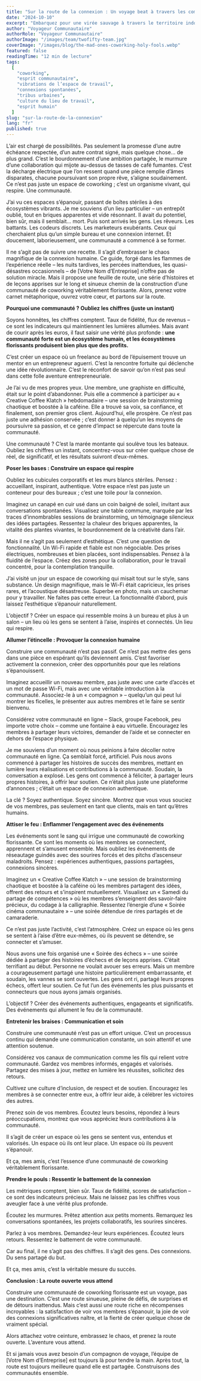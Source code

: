 ```yaml
---
title: "Sur la route de la connexion : Un voyage beat à travers les communautés de coworking"
date: "2024-10-10"
excerpt: "Embarquez pour une virée sauvage à travers le territoire indompté des espaces de coworking, où les âmes se rencontrent et où la magie opère dans l’énergie brute de la construction communautaire."
author: "Voyageur Communautaire"
authorRole: "Voyageur Communautaire"
authorImage: "/images/team/twofifty-team.jpg"
coverImage: "/images/blog/the-mad-ones-coworking-holy-fools.webp"
featured: false
readingTime: "12 min de lecture"
tags:
  [
    "coworking",
    "esprit communautaire",
    "vibrations de l’espace de travail",
    "connexions spontanées",
    "tribus urbaines",
    "culture du lieu de travail",
    "esprit humain"
  ]
slug: "sur-la-route-de-la-connexion"
lang: "fr"
published: true
---
```


L’air est chargé de possibilités. Pas seulement la promesse d’une autre échéance respectée, d’un autre contrat signé, mais quelque chose… de plus grand. C’est le bourdonnement d’une ambition partagée, le murmure d’une collaboration qui mijote au-dessus de tasses de café fumantes. C’est la décharge électrique que l’on ressent quand une pièce remplie d’âmes disparates, chacune poursuivant son propre rêve, s’aligne soudainement. Ce n’est pas juste un espace de coworking ; c’est un organisme vivant, qui respire. Une communauté.

J’ai vu ces espaces s’épanouir, passant de boîtes stériles à des écosystèmes vibrants. Je me souviens d’un lieu particulier – un entrepôt oublié, tout en briques apparentes et vide résonnant. Il avait du potentiel, bien sûr, mais il semblait… mort. Puis sont arrivés les gens. Les rêveurs. Les battants. Les codeurs discrets. Les marketeurs exubérants. Ceux qui cherchaient plus qu’un simple bureau et une connexion internet. Et doucement, laborieusement, une communauté a commencé à se former.

Il ne s’agit pas de suivre une recette. Il s’agit d’embrasser le chaos magnifique de la connexion humaine. Ce guide, forgé dans les flammes de l’expérience réelle – les nuits tardives, les percées inattendues, les quasi-désastres occasionnels – de [Votre Nom d’Entreprise] n’offre pas de solution miracle. Mais il propose une feuille de route, une série d’histoires et de leçons apprises sur le long et sinueux chemin de la construction d’une communauté de coworking véritablement florissante. Alors, prenez votre carnet métaphorique, ouvrez votre cœur, et partons sur la route.

**Pourquoi une communauté ? Oubliez les chiffres (juste un instant)**

Soyons honnêtes, les chiffres comptent. Taux de fidélité, flux de revenus – ce sont les indicateurs qui maintiennent les lumières allumées. Mais avant de courir après les euros, il faut saisir une vérité plus profonde : **une communauté forte est un écosystème humain, et les écosystèmes florissants produisent bien plus que des profits.**

C’est créer un espace où un freelance au bord de l’épuisement trouve un mentor en un entrepreneur aguerri. C’est la rencontre fortuite qui déclenche une idée révolutionnaire. C’est le réconfort de savoir qu’on n’est pas seul dans cette folle aventure entrepreneuriale.

Je l’ai vu de mes propres yeux. Une membre, une graphiste en difficulté, était sur le point d’abandonner. Puis elle a commencé à participer au « Creative Coffee Klatch » hebdomadaire – une session de brainstorming chaotique et boostée à la caféine. Elle a trouvé sa voix, sa confiance, et finalement, son premier gros client. Aujourd’hui, elle prospère. Ce n’est pas juste une adhésion conservée ; c’est donner à quelqu’un les moyens de poursuivre sa passion, et ce genre d’impact se répercute dans toute la communauté.

Une communauté ? C’est la marée montante qui soulève tous les bateaux. Oubliez les chiffres un instant, concentrez-vous sur créer quelque chose de réel, de significatif, et les résultats suivront d’eux-mêmes.

**Poser les bases : Construire un espace qui respire**

Oubliez les cubicules corporatifs et les murs blancs stériles. Pensez : accueillant, inspirant, authentique. Votre espace n’est pas juste un conteneur pour des bureaux ; c’est une toile pour la connexion.

Imaginez un canapé en cuir usé dans un coin baigné de soleil, invitant aux conversations spontanées. Visualisez une table commune, marquée par les traces d’innombrables sessions de brainstorming, un témoignage silencieux des idées partagées. Ressentez la chaleur des briques apparentes, la vitalité des plantes vivantes, le bourdonnement de la créativité dans l’air.

Mais il ne s’agit pas seulement d’esthétique. C’est une question de fonctionnalité. Un Wi-Fi rapide et fiable est non négociable. Des prises électriques, nombreuses et bien placées, sont indispensables. Pensez à la fluidité de l’espace. Créez des zones pour la collaboration, pour le travail concentré, pour la contemplation tranquille.

J’ai visité un jour un espace de coworking qui misait tout sur le style, sans substance. Un design magnifique, mais le Wi-Fi était capricieux, les prises rares, et l’acoustique désastreuse. Superbe en photo, mais un cauchemar pour y travailler. Ne faites pas cette erreur. La fonctionnalité d’abord, puis laissez l’esthétique s’épanouir naturellement.

L’objectif ? Créer un espace qui ressemble moins à un bureau et plus à un salon – un lieu où les gens se sentent à l’aise, inspirés et connectés. Un lieu qui respire.

**Allumer l’étincelle : Provoquer la connexion humaine**

Construire une communauté n’est pas passif. Ce n’est pas mettre des gens dans une pièce en espérant qu’ils deviennent amis. C’est favoriser activement la connexion, créer des opportunités pour que les relations s’épanouissent.

Imaginez accueillir un nouveau membre, pas juste avec une carte d’accès et un mot de passe Wi-Fi, mais avec une véritable introduction à la communauté. Associez-le à un « compagnon » – quelqu’un qui peut lui montrer les ficelles, le présenter aux autres membres et le faire se sentir bienvenu.

Considérez votre communauté en ligne – Slack, groupe Facebook, peu importe votre choix – comme une fontaine à eau virtuelle. Encouragez les membres à partager leurs victoires, demander de l’aide et se connecter en dehors de l’espace physique.

Je me souviens d’un moment où nous peinions à faire décoller notre communauté en ligne. Ça semblait forcé, artificiel. Puis nous avons commencé à partager les histoires de succès des membres, mettant en lumière leurs réalisations et contributions à la communauté. Soudain, la conversation a explosé. Les gens ont commencé à féliciter, à partager leurs propres histoires, à offrir leur soutien. Ce n’était plus juste une plateforme d’annonces ; c’était un espace de connexion authentique.

La clé ? Soyez authentique. Soyez sincère. Montrez que vous vous souciez de vos membres, pas seulement en tant que clients, mais en tant qu’êtres humains.

**Attiser le feu : Enflammer l’engagement avec des événements**

Les événements sont le sang qui irrigue une communauté de coworking florissante. Ce sont les moments où les membres se connectent, apprennent et s’amusent ensemble. Mais oubliez les événements de réseautage guindés avec des sourires forcés et des pitchs d’ascenseur maladroits. Pensez : expériences authentiques, passions partagées, connexions sincères.

Imaginez un « Creative Coffee Klatch » – une session de brainstorming chaotique et boostée à la caféine où les membres partagent des idées, offrent des retours et s’inspirent mutuellement. Visualisez un « Samedi du partage de compétences » où les membres s’enseignent des savoir-faire précieux, du codage à la calligraphie. Ressentez l’énergie d’une « Soirée cinéma communautaire » – une soirée détendue de rires partagés et de camaraderie.

Ce n’est pas juste l’activité, c’est l’atmosphère. Créez un espace où les gens se sentent à l’aise d’être eux-mêmes, où ils peuvent se détendre, se connecter et s’amuser.

Nous avons une fois organisé une « Soirée des échecs » – une soirée dédiée à partager des histoires d’échecs et de leçons apprises. C’était terrifiant au début. Personne ne voulait avouer ses erreurs. Mais un membre a courageusement partagé une histoire particulièrement embarrassante, et soudain, les vannes se sont ouvertes. Les gens ont ri, partagé leurs propres échecs, offert leur soutien. Ce fut l’un des événements les plus puissants et connecteurs que nous ayons jamais organisés.

L’objectif ? Créer des événements authentiques, engageants et significatifs. Des événements qui allument le feu de la communauté.

**Entretenir les braises : Communication et soin**

Construire une communauté n’est pas un effort unique. C’est un processus continu qui demande une communication constante, un soin attentif et une attention soutenue.

Considérez vos canaux de communication comme les fils qui relient votre communauté. Gardez vos membres informés, engagés et valorisés. Partagez des mises à jour, mettez en lumière les réussites, sollicitez des retours.

Cultivez une culture d’inclusion, de respect et de soutien. Encouragez les membres à se connecter entre eux, à offrir leur aide, à célébrer les victoires des autres.

Prenez soin de vos membres. Écoutez leurs besoins, répondez à leurs préoccupations, montrez que vous appréciez leurs contributions à la communauté.

Il s’agit de créer un espace où les gens se sentent vus, entendus et valorisés. Un espace où ils ont leur place. Un espace où ils peuvent s’épanouir.

Et ça, mes amis, c’est l’essence d’une communauté de coworking véritablement florissante.

**Prendre le pouls : Ressentir le battement de la connexion**

Les métriques comptent, bien sûr. Taux de fidélité, scores de satisfaction – ce sont des indicateurs précieux. Mais ne laissez pas les chiffres vous aveugler face à une vérité plus profonde.

Écoutez les murmures. Prêtez attention aux petits moments. Remarquez les conversations spontanées, les projets collaboratifs, les sourires sincères.

Parlez à vos membres. Demandez-leur leurs expériences. Écoutez leurs retours. Ressentez le battement de votre communauté.

Car au final, il ne s’agit pas des chiffres. Il s’agit des gens. Des connexions. Du sens partagé du but.

Et ça, mes amis, c’est la véritable mesure du succès.

**Conclusion : La route ouverte vous attend**

Construire une communauté de coworking florissante est un voyage, pas une destination. C’est une route sinueuse, pleine de défis, de surprises et de détours inattendus. Mais c’est aussi une route riche en récompenses incroyables : la satisfaction de voir vos membres s’épanouir, la joie de voir des connexions significatives naître, et la fierté de créer quelque chose de vraiment spécial.

Alors attachez votre ceinture, embrassez le chaos, et prenez la route ouverte. L’aventure vous attend.

Et si jamais vous avez besoin d’un compagnon de voyage, l’équipe de [Votre Nom d’Entreprise] est toujours là pour tendre la main. Après tout, la route est toujours meilleure quand elle est partagée. Construisons des communautés ensemble.